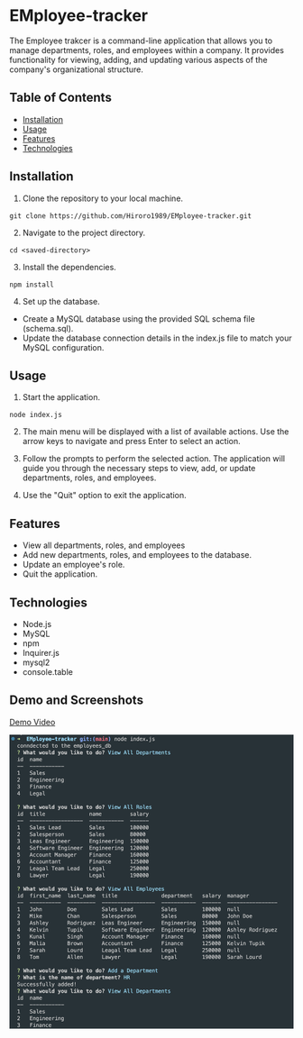 # EMployee-tracker

The Employee trakcer is a command-line application that allows you to manage departments, roles, and employees within a company. It provides functionality for viewing, adding, and updating various aspects of the company's organizational structure.

## Table of Contents

- [Installation](#installation)
- [Usage](#usage)
- [Features](#features)
- [Technologies](#technologies)

## Installation

1. Clone the repository to your local machine.
```
git clone https://github.com/Hiroro1989/EMployee-tracker.git
```

2. Navigate to the project directory.
```
cd <saved-directory>
```

3. Install the dependencies.
```
npm install
```

4. Set up the database.

- Create a MySQL database using the provided SQL schema file (schema.sql).
- Update the database connection details in the index.js file to match your MySQL configuration.

## Usage

1. Start the application.
```
node index.js
```

2. The main menu will be displayed with a list of available actions. Use the arrow keys to navigate and press Enter to select an action.

3. Follow the prompts to perform the selected action. The application will guide you through the necessary steps to view, add, or update departments, roles, and employees.

4. Use the "Quit" option to exit the application.

## Features

- View all departments, roles, and employees 
- Add new departments, roles, and employees to the database.
- Update an employee's role.
- Quit the application.

## Technologies

- Node.js
- MySQL
- npm
- Inquirer.js
- mysql2
- console.table

## Demo and Screenshots

[Demo Video](https://drive.google.com/file/d/1XPeblG11EH_ngPA0ObIU1zALoAO6NuJL/view)

![Console Screen](./lib/screenshot.png)

